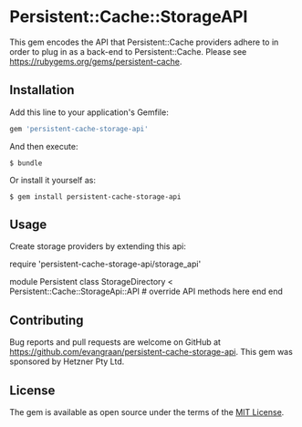 # Persistent::Cache::StorageAPI

This gem encodes the API that Persistent::Cache providers adhere to in order to plug in as a back-end to Persistent::Cache. Please see https://rubygems.org/gems/persistent-cache.

## Installation

Add this line to your application's Gemfile:

```ruby
gem 'persistent-cache-storage-api'
```

And then execute:

    $ bundle

Or install it yourself as:

    $ gem install persistent-cache-storage-api

## Usage

Create storage providers by extending this api:

require 'persistent-cache-storage-api/storage_api'

module Persistent
  class StorageDirectory < Persistent::Cache::StorageApi::API
    # override API methods here
  end
end

## Contributing

Bug reports and pull requests are welcome on GitHub at https://github.com/evangraan/persistent-cache-storage-api. This gem was sponsored by Hetzner Pty Ltd.

## License

The gem is available as open source under the terms of the [MIT License](http://opensource.org/licenses/MIT).

